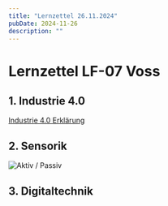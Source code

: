 ```yaml
---
title: "Lernzettel 26.11.2024"
pubDate: 2024-11-26
description: ""
---
```


# Lernzettel LF-07 Voss

## 1. Industrie 4.0

[Industrie 4.0 Erklärung](https://learn.xn--1-umb.com/lf07/post/industrie-40)

## 2. Sensorik

![Aktiv / Passiv]("aktive-passiv.png")

## 3. Digitaltechnik
